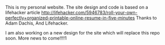 This is my personal website. The site design and code is based on a lifehacker article
http://lifehacker.com/5946783/roll-your-own-perfectly+organized-printable-online-resume-in-five-minutes
Thanks to Adam Dachis, And Lifehacker.

I am also working on a new design for the site which will replace this repo soon. More news to come!!!!1
